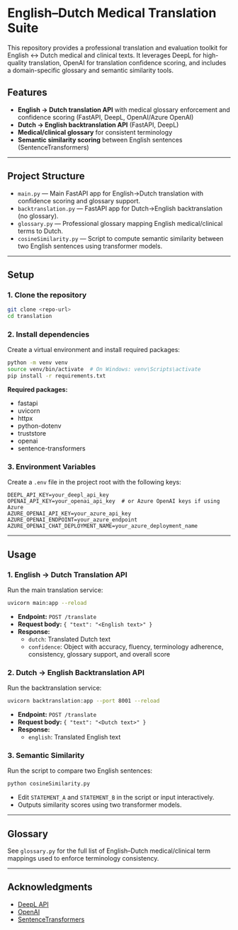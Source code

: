 # English–Dutch Medical Translation Suite

This repository provides a professional translation and evaluation toolkit for English ↔ Dutch medical and clinical texts. It leverages DeepL for high-quality translation, OpenAI for translation confidence scoring, and includes a domain-specific glossary and semantic similarity tools.

## Features
- **English → Dutch translation API** with medical glossary enforcement and confidence scoring (FastAPI, DeepL, OpenAI/Azure OpenAI)
- **Dutch → English backtranslation API** (FastAPI, DeepL)
- **Medical/clinical glossary** for consistent terminology
- **Semantic similarity scoring** between English sentences (SentenceTransformers)

---

## Project Structure

- `main.py` — Main FastAPI app for English→Dutch translation with confidence scoring and glossary support.
- `backtranslation.py` — FastAPI app for Dutch→English backtranslation (no glossary).
- `glossary.py` — Professional glossary mapping English medical/clinical terms to Dutch.
- `cosineSimilarity.py` — Script to compute semantic similarity between two English sentences using transformer models.

---

## Setup

### 1. Clone the repository
```bash
git clone <repo-url>
cd translation
```

### 2. Install dependencies
Create a virtual environment and install required packages:
```bash
python -m venv venv
source venv/bin/activate  # On Windows: venv\Scripts\activate
pip install -r requirements.txt
```

**Required packages:**
- fastapi
- uvicorn
- httpx
- python-dotenv
- truststore
- openai
- sentence-transformers

### 3. Environment Variables
Create a `.env` file in the project root with the following keys:
```
DEEPL_API_KEY=your_deepl_api_key
OPENAI_API_KEY=your_openai_api_key  # or Azure OpenAI keys if using Azure
AZURE_OPENAI_API_KEY=your_azure_api_key
AZURE_OPENAI_ENDPOINT=your_azure_endpoint
AZURE_OPENAI_CHAT_DEPLOYMENT_NAME=your_azure_deployment_name
```

---

## Usage

### 1. English → Dutch Translation API
Run the main translation service:
```bash
uvicorn main:app --reload
```
- **Endpoint:** `POST /translate`
- **Request body:** `{ "text": "<English text>" }`
- **Response:**
  - `dutch`: Translated Dutch text
  - `confidence`: Object with accuracy, fluency, terminology adherence, consistency, glossary support, and overall score

### 2. Dutch → English Backtranslation API
Run the backtranslation service:
```bash
uvicorn backtranslation:app --port 8001 --reload
```
- **Endpoint:** `POST /translate`
- **Request body:** `{ "text": "<Dutch text>" }`
- **Response:**
  - `english`: Translated English text

### 3. Semantic Similarity
Run the script to compare two English sentences:
```bash
python cosineSimilarity.py
```
- Edit `STATEMENT_A` and `STATEMENT_B` in the script or input interactively.
- Outputs similarity scores using two transformer models.

---

## Glossary
See `glossary.py` for the full list of English–Dutch medical/clinical term mappings used to enforce terminology consistency.


---

## Acknowledgments
- [DeepL API](https://www.deepl.com/pro-api)
- [OpenAI](https://platform.openai.com/)
- [SentenceTransformers](https://www.sbert.net/) 